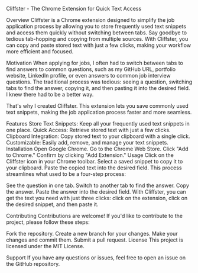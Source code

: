 Cliffster - The Chrome Extension for Quick Text Access


Overview
Cliffster is a Chrome extension designed to simplify the job application process by allowing you to store frequently used text snippets and access them quickly without switching between tabs. Say goodbye to tedious tab-hopping and copying from multiple sources. With Cliffster, you can copy and paste stored text with just a few clicks, making your workflow more efficient and focused.

Motivation
When applying for jobs, I often had to switch between tabs to find answers to common questions, such as my GitHub URL, portfolio website, LinkedIn profile, or even answers to common job interview questions. The traditional process was tedious: seeing a question, switching tabs to find the answer, copying it, and then pasting it into the desired field. I knew there had to be a better way.

That's why I created Cliffster. This extension lets you save commonly used text snippets, making the job application process faster and more seamless.

Features
Store Text Snippets: Keep all your frequently used text snippets in one place.
Quick Access: Retrieve stored text with just a few clicks.
Clipboard Integration: Copy stored text to your clipboard with a single click.
Customizable: Easily add, remove, and manage your text snippets.
Installation
Open Google Chrome.
Go to the Chrome Web Store.
Click "Add to Chrome."
Confirm by clicking "Add Extension."
Usage
Click on the Cliffster icon in your Chrome toolbar.
Select a saved snippet to copy it to your clipboard.
Paste the copied text into the desired field.
This process streamlines what used to be a four-step process:

See the question in one tab.
Switch to another tab to find the answer.
Copy the answer.
Paste the answer into the desired field.
With Cliffster, you can get the text you need with just three clicks: click on the extension, click on the desired snippet, and then paste it.

Contributing
Contributions are welcome! If you'd like to contribute to the project, please follow these steps:

Fork the repository.
Create a new branch for your changes.
Make your changes and commit them.
Submit a pull request.
License
This project is licensed under the MIT License.

Support
If you have any questions or issues, feel free to open an issue on the GitHub repository.
